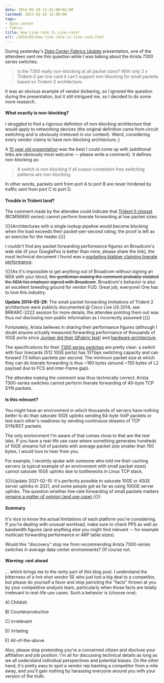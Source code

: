 ```yaml
---
date: 2014-05-28 11:41:00+02:00
lastmod: 2021-02-15 15:00:00 
tags:
- data center
- fabric
title: How Line-rate Is Line-rate?
url: /2014/05/how-line-rate-is-line-rate.html
---
```

During yesterday's [*Data Center Fabrics Update*](http://www.ipspace.net/Data_Center_Fabrics_Update) presentation, one of the attendees sent me this question while I was talking about the Arista 7300 series switches:

> Is the 7300 really non-blocking at all packet sizes? With only 2 x Trident-2 per line card it can\'t support non-blocking for small packets based on Trident-2 architecture.

It was an obvious example of vendor bickering, so I ignored the question during the presentation, but it still intrigued me, so I decided to do some more research.
<!--more-->
#### What exactly is non-blocking?

I struggled to find a rigorous definition of *non-blocking architecture* that would apply to networking devices (the original definition came from circuit switching and is obviously irrelevant in our context). Weird, considering every vendor claims to have non-blocking architecture ;)

A [15 year old presentation](http://lhcb-comp.web.cern.ch/lhcb-comp/daq/postscript/switchperf_june99.pdf) was the best I could come up with (additional links are obviously most welcome -- please write a comment). It defines non-blocking as:

> A switch is non-blocking if all output-contention free switching patterns are non-blocking.

In other words, packets sent from port A to port B are never hindered by traffic sent from port C to port D.

#### Trouble in Trident land?

The comment made by the attendee could indicate that [Trident II chipset](http://www.broadcom.com/products/Switching/Carrier-and-Service-Provider/BCM56850-Series) (BCM56850 series) cannot perform linerate forwarding at low packet sizes.

{{<note info>}}Architectures with a single lookup pipeline would become blocking when the load exceeds their packet-per-second rating; the proof is left as an exercise for the reader.{{</note>}}

I couldn't find any packet forwarding performance figures on Broadcom's web site (if your GoogleFoo is better than mine, please share the link), the most technical document I found was a [marketing blabber claiming linerate performance](http://www.broadcom.com/collateral/pb/56850-PB03-R.pdf).

{{<note>}}As it's impossible to get anything out of Broadcom without signing an NDA with your blood, ~~the gentleman making the comment probably violated the NDA his employer signed with Broadcom~~. Broadcom's behavior is also an excellent breeding ground for vendor FUD. Great job, everyone! One has to love this industry.

**Update 2014-05-29**: The small packet forwarding limitations of Trident 2 architecture were publicly documented @ Cisco Live US 2014, see BRKARC-2222 session for more details; the attendee pointing them out was thus not disclosing non-public information as I incorrectly assumed.{{</note>}}

Fortunately, Arista believes in sharing their performance figures (although I doubt anyone actually measured forwarding performance of thousands of 10GE ports since [Juniper did their QFabric test](http://www.spirent.com/About-Us/News_Room/Press-Releases/2012/2012_03_07_Juniper_QFabric)) and [hardware architecture](http://go.arista.com/l/12022/2013-11-05/jt883/12022/97342/Arista_7250X_7300_Multichip_Switch_Architecture.pdf).

The specifications for their [7300 series switches](http://www.arista.com/en/products/7300-series) are pretty clear: a switch with four linecards (512 10GE ports) has 10Tbps switching capacity and can forward 7.5 billion packets per second. The minimum packet size at which they can do linerate forwarding is thus \~160 bytes (around \~150 bytes of L2 payload due to FCS and inter-frame gap).

The attendee making the comment was thus technically correct: Arista 7300-series switches cannot perform linerate forwarding of 40-byte TCP SYN packets.

#### Is this relevant?

You might have an environment in which thousands of servers have nothing better to do than saturate 10GE uplinks sending 64-byte VoIP packets or test each other's readiness by sending continuous streams of TCP SYN/RST packets.

The only environment I'm aware of that comes close to that are the test labs. If you have a real-life use case where something generates hundreds of 10GE streams full of packets with average packet size smaller than 150 bytes, I would love to hear from you.

For example, I recently spoke with someone who told me their caching servers (a typical example of an environment with small packet sizes) cannot saturate 10GE uplinks due to bottlenecks in Linux TCP stack.

{{<note update>}}Update 2021-02-15: It's perfectly possible to saturate 10GE or 40GE server uplinks in 2021, and some people got as far as using 100GE server uplinks. The question whether line-rate forwarding of small packets matters [remains a matter of opinion (and use case)](https://blog.ipspace.net/2021/02/importance-switching-small-packets.html).{{</note>}}

#### Summary

It's nice to know the actual limitations of each platform you're considering. If you're dealing with unusual workload, make sure to check PPS as well as bandwidth figures (and anything else you might find relevant -- for example multicast forwarding performance or ARP table sizes).

Would this "discovery" stop me from recommending Arista 7300-series switches in average data center environments? Of course not.

#### Warning: rant ahead

... which brings me to the ranty part of this blog post. I understand the bitterness of a hot-shot vendor SE who just lost a big deal to a competitor, but please do yourself a favor and stop parroting the "facts" thrown at you by your competitive analysis team, particularly when those facts are totally irrelevant to real-life use cases. Such a behavior is (choose one):

A\) Childish

B\) Counterproductive

C\) Irrrelevant

D\) Irritating

E\) All-of-the-above

Also, please stop pretending you're a concerned citizen and disclose your affiliation and job position. I'm all for discussing technical details as long as we all understand individual perspectives and potential biases. On the other hand, it's pretty easy to spot a vendor rep bashing a competitor from a mile away, and you'll gain nothing by harassing everyone around you with your version of the truth.
